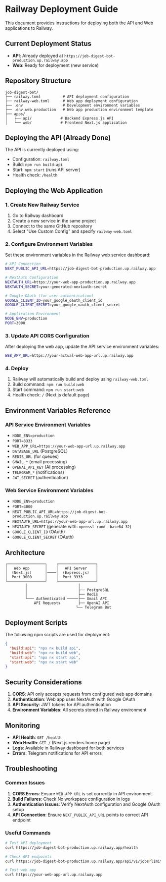 # Railway Deployment Guide

This document provides instructions for deploying both the API and Web applications to Railway.

## Current Deployment Status

- **API**: Already deployed at `https://job-digest-bot-production.up.railway.app`
- **Web**: Ready for deployment (new service)

## Repository Structure

```
job-digest-bot/
├── railway.toml          # API deployment configuration
├── railway-web.toml      # Web app deployment configuration
├── .env                  # Development environment variables
├── .env.web.production   # Web app production environment template
├── apps/
│   ├── api/             # Backend Express.js API
│   └── web/             # Frontend Next.js application
```

## Deploying the API (Already Done)

The API is currently deployed using:
- Configuration: `railway.toml`
- Build: `npm run build:api`
- Start: `npm start` (runs API server)
- Health check: `/health`

## Deploying the Web Application

### 1. Create New Railway Service

1. Go to Railway dashboard
2. Create a new service in the same project
3. Connect to the same GitHub repository
4. Select "Use Custom Config" and specify `railway-web.toml`

### 2. Configure Environment Variables

Set these environment variables in the Railway web service dashboard:

```bash
# API Connection
NEXT_PUBLIC_API_URL=https://job-digest-bot-production.up.railway.app

# NextAuth Configuration
NEXTAUTH_URL=https://your-web-app-production.up.railway.app
NEXTAUTH_SECRET=your-generated-nextauth-secret

# Google OAuth (for user authentication)
GOOGLE_CLIENT_ID=your_google_oauth_client_id
GOOGLE_CLIENT_SECRET=your_google_oauth_client_secret

# Application Environment
NODE_ENV=production
PORT=3000
```

### 3. Update API CORS Configuration

After deploying the web app, update the API service environment variables:

```bash
WEB_APP_URL=https://your-actual-web-app-url.up.railway.app
```

### 4. Deploy

1. Railway will automatically build and deploy using `railway-web.toml`
2. Build command: `npm run build:web`
3. Start command: `npm run start:web`
4. Health check: `/` (Next.js default page)

## Environment Variables Reference

### API Service Environment Variables
- `NODE_ENV=production`
- `PORT=3333`
- `WEB_APP_URL=https://your-web-app-url.up.railway.app`
- `DATABASE_URL` (PostgreSQL)
- `REDIS_URL` (for queues)
- `GMAIL_*` (email processing)
- `OPENAI_API_KEY` (AI processing)
- `TELEGRAM_*` (notifications)
- `JWT_SECRET` (authentication)

### Web Service Environment Variables
- `NODE_ENV=production`
- `PORT=3000`
- `NEXT_PUBLIC_API_URL=https://job-digest-bot-production.up.railway.app`
- `NEXTAUTH_URL=https://your-web-app-url.up.railway.app`
- `NEXTAUTH_SECRET` (generate with: `openssl rand -base64 32`)
- `GOOGLE_CLIENT_ID` (OAuth)
- `GOOGLE_CLIENT_SECRET` (OAuth)

## Architecture

```
┌─────────────────┐    ┌─────────────────┐
│   Web App       │    │   API Server    │
│  (Next.js)      │────│  (Express.js)   │
│  Port 3000      │    │  Port 3333      │
└─────────────────┘    └─────────────────┘
         │                       │
         │                       ├── PostgreSQL
         │                       ├── Redis
         └─── Authenticated ─────├── Gmail API
             API Requests        ├── OpenAI API
                                └── Telegram Bot
```

## Deployment Scripts

The following npm scripts are used for deployment:

```json
{
  "build:api": "npx nx build api",
  "build:web": "npx nx build web", 
  "start:api": "npx nx start api",
  "start:web": "npx nx start web"
}
```

## Security Considerations

1. **CORS**: API only accepts requests from configured web app domains
2. **Authentication**: Web app uses NextAuth with Google OAuth
3. **API Security**: JWT tokens for API authentication
4. **Environment Variables**: All secrets stored in Railway environment

## Monitoring

- **API Health**: `GET /health`
- **Web Health**: `GET /` (Next.js renders home page)
- **Logs**: Available in Railway dashboard for both services
- **Errors**: Telegram notifications for API errors

## Troubleshooting

### Common Issues

1. **CORS Errors**: Ensure `WEB_APP_URL` is set correctly in API environment
2. **Build Failures**: Check Nx workspace configuration in logs
3. **Authentication Issues**: Verify NextAuth configuration and Google OAuth setup
4. **API Connection**: Ensure `NEXT_PUBLIC_API_URL` points to correct API endpoint

### Useful Commands

```bash
# Test API deployment
curl https://job-digest-bot-production.up.railway.app/health

# Check API endpoints
curl https://job-digest-bot-production.up.railway.app/api/v1/jobs?limit=1

# Test web app
curl https://your-web-app-url.up.railway.app
```